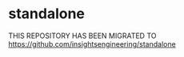 
# standalone

THIS REPOSITORY HAS BEEN MIGRATED TO https://github.com/insightsengineering/standalone
